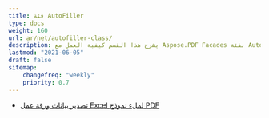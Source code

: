 ```yaml
---
title: فئة AutoFiller
type: docs
weight: 160
url: ar/net/autofiller-class/
description: يشرح هذا القسم كيفية العمل مع Aspose.PDF Facades بفئة AutoFiller.
lastmod: "2021-06-05"
draft: false
sitemap:
    changefreq: "weekly"
    priority: 0.7
---
```


- [تصدير بيانات ورقة عمل Excel لملء نموذج PDF](/pdf/net/export-excel-worksheet-data-to-fill-pdf-form/)